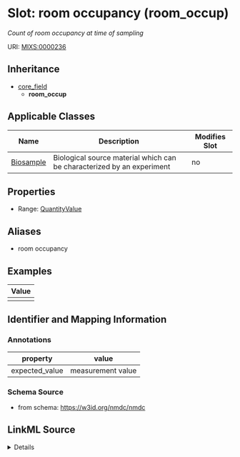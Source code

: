 # Slot: room occupancy (room_occup)


_Count of room occupancy at time of sampling_



URI: [MIXS:0000236](https://w3id.org/mixs/0000236)




## Inheritance

* [core_field](core_field.md)
    * **room_occup**





## Applicable Classes

| Name | Description | Modifies Slot |
| --- | --- | --- |
[Biosample](Biosample.md) | Biological source material which can be characterized by an experiment |  no  |







## Properties

* Range: [QuantityValue](QuantityValue.md)



## Aliases


* room occupancy




## Examples

| Value |
| --- |
|  |

## Identifier and Mapping Information





### Annotations

| property | value |
| --- | --- |
| expected_value | measurement value || occurrence | 1 |



### Schema Source


* from schema: https://w3id.org/nmdc/nmdc




## LinkML Source

<details>
```yaml
name: room_occup
annotations:
  expected_value:
    tag: expected_value
    value: measurement value
  occurrence:
    tag: occurrence
    value: '1'
description: Count of room occupancy at time of sampling
title: room occupancy
examples:
- value: ''
from_schema: https://w3id.org/nmdc/nmdc
aliases:
- room occupancy
rank: 1000
is_a: core field
slot_uri: MIXS:0000236
multivalued: false
alias: room_occup
domain_of:
- Biosample
range: QuantityValue

```
</details>